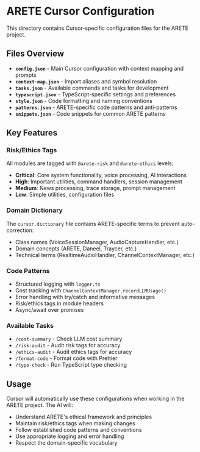 # ARETE Cursor Configuration

This directory contains Cursor-specific configuration files for the ARETE project.

## Files Overview

- **`config.json`** - Main Cursor configuration with context mapping and prompts
- **`context-map.json`** - Import aliases and symbol resolution
- **`tasks.json`** - Available commands and tasks for development
- **`typescript.json`** - TypeScript-specific settings and preferences
- **`style.json`** - Code formatting and naming conventions
- **`patterns.json`** - ARETE-specific code patterns and anti-patterns
- **`snippets.json`** - Code snippets for common ARETE patterns

## Key Features

### Risk/Ethics Tags
All modules are tagged with `@arete-risk` and `@arete-ethics` levels:
- **Critical**: Core system functionality, voice processing, AI interactions
- **High**: Important utilities, command handlers, session management
- **Medium**: News processing, trace storage, prompt management
- **Low**: Simple utilities, configuration files

### Domain Dictionary
The `cursor.dictionary` file contains ARETE-specific terms to prevent auto-correction:
- Class names (VoiceSessionManager, AudioCaptureHandler, etc.)
- Domain concepts (ARETE, Daneel, Traycer, etc.)
- Technical terms (RealtimeAudioHandler, ChannelContextManager, etc.)

### Code Patterns
- Structured logging with `logger.ts`
- Cost tracking with `ChannelContextManager.recordLLMUsage()`
- Error handling with try/catch and informative messages
- Risk/ethics tags in module headers
- Async/await over promises

### Available Tasks
- `/cost-summary` - Check LLM cost summary
- `/risk-audit` - Audit risk tags for accuracy
- `/ethics-audit` - Audit ethics tags for accuracy
- `/format-code` - Format code with Prettier
- `/type-check` - Run TypeScript type checking

## Usage

Cursor will automatically use these configurations when working in the ARETE project. The AI will:
- Understand ARETE's ethical framework and principles
- Maintain risk/ethics tags when making changes
- Follow established code patterns and conventions
- Use appropriate logging and error handling
- Respect the domain-specific vocabulary
